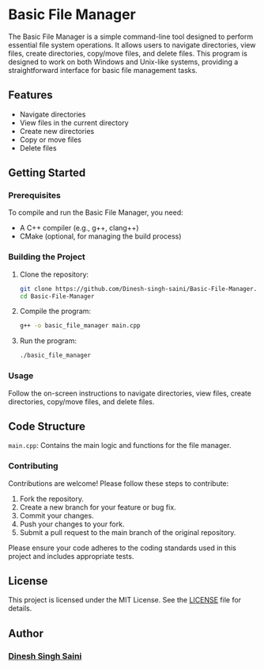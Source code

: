 # Basic File Manager

The Basic File Manager is a simple command-line tool designed to perform essential file system operations. It allows users to navigate directories, view files, create directories, copy/move files, and delete files. This program is designed to work on both Windows and Unix-like systems, providing a straightforward interface for basic file management tasks.

## Features

- Navigate directories
- View files in the current directory
- Create new directories
- Copy or move files
- Delete files

## Getting Started

### Prerequisites

To compile and run the Basic File Manager, you need:

- A C++ compiler (e.g., g++, clang++)
- CMake (optional, for managing the build process)

### Building the Project

1. Clone the repository:
   ```sh
   git clone https://github.com/Dinesh-singh-saini/Basic-File-Manager.git
   cd Basic-File-Manager

2. Compile the program:
   ```sh
   g++ -o basic_file_manager main.cpp

3. Run the program:
   ```sh
   ./basic_file_manager

### Usage
Follow the on-screen instructions to navigate directories, view files, create directories, copy/move files, and delete files.

## Code Structure
``main.cpp``: Contains the main logic and functions for the file manager.

### Contributing
Contributions are welcome! Please follow these steps to contribute:

1. Fork the repository.
2. Create a new branch for your feature or bug fix.
3. Commit your changes.
4. Push your changes to your fork.
5. Submit a pull request to the main branch of the original repository.

Please ensure your code adheres to the coding standards used in this project and includes appropriate tests.
## License
This project is licensed under the MIT License. See the [LICENSE](https://github.com/Dinesh-singh-saini/Basic-File-Manager/blob/main/LICENSE) file for details.

## Author
### [Dinesh Singh Saini](https://github.com/Dinesh-singh-saini)
